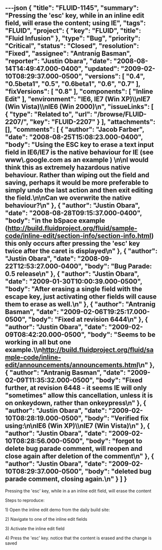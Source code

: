 ---json
{
  "title": "FLUID-1145",
  "summary": "Pressing the 'esc' key, while in an inline edit field, will erase the content; using IE",
  "tags": "FLUID",
  "project": {
    "key": "FLUID",
    "title": "Fluid Infusion"
  },
  "type": "Bug",
  "priority": "Critical",
  "status": "Closed",
  "resolution": "Fixed",
  "assignee": "Antranig Basman",
  "reporter": "Justin Obara",
  "date": "2008-08-14T14:49:47.000-0400",
  "updated": "2009-02-10T08:29:37.000-0500",
  "versions": [
    "0.4",
    "0.5beta1",
    "0.5",
    "0.6beta1",
    "0.6",
    "0.7"
  ],
  "fixVersions": [
    "0.8"
  ],
  "components": [
    "Inline Edit"
  ],
  "environment": "IE6, IE7 (Win XP)\\\nIE7 (Win Vista)\\\nIE6 (Win 2000)\n",
  "issueLinks": [
    {
      "type": "Related to",
      "url": "/browse/FLUID-2207/",
      "key": "FLUID-2207"
    }
  ],
  "attachments": [],
  "comments": [
    {
      "author": "Jacob Farber",
      "date": "2008-08-25T15:08:23.000-0400",
      "body": "Using the ESC key to erase a text input field in IE6/IE7 is the native behaviour for IE (see www\\.google.com as an example )&#x20;\n\nI would think this as extremely hazardous native behaviour. Rather than wiping out the field and saving, perhaps it would be more preferable to simply undo the last action and then exit editing the field.\n\nCan we overwrite the native behaviour?\n"
    },
    {
      "author": "Justin Obara",
      "date": "2008-08-28T09:15:37.000-0400",
      "body": "in the bSpace example (<http://build.fluidproject.org/fluid/sample-code/inline-edit/section-info/section-info.html>)  this only  occurs after pressing the 'esc' key twice after the caret is displayed\n"
    },
    {
      "author": "Justin Obara",
      "date": "2008-09-22T12:53:27.000-0400",
      "body": "Bug Parade: 0.5 release\n"
    },
    {
      "author": "Justin Obara",
      "date": "2009-01-30T10:00:39.000-0500",
      "body": "After erasing a single field with the escape key, just activating other fields will cause them to erase as well.\n"
    },
    {
      "author": "Antranig Basman",
      "date": "2009-02-06T19:25:17.000-0500",
      "body": "Fixed at revision 6444\n"
    },
    {
      "author": "Justin Obara",
      "date": "2009-02-09T08:42:20.000-0500",
      "body": "Seems to be working in all but one example.\\\n<http://build.fluidproject.org/fluid/sample-code/inline-edit/announcements/announcements.html>\n"
    },
    {
      "author": "Antranig Basman",
      "date": "2009-02-09T11:35:32.000-0500",
      "body": "Fixed further, at revision 6448 - it seems IE will only \"sometimes\" allow this cancellation, unless it is on onkeydown, rather than onkeypress\n"
    },
    {
      "author": "Justin Obara",
      "date": "2009-02-10T08:28:19.000-0500",
      "body": "Verified fix using:\n\nIE6 (Win XP)\\\nIE7 (Win Vista)\n"
    },
    {
      "author": "Justin Obara",
      "date": "2009-02-10T08:28:56.000-0500",
      "body": "forgot to delete bug parade comment, will reopen and close again after deletion of the comment\n"
    },
    {
      "author": "Justin Obara",
      "date": "2009-02-10T08:29:37.000-0500",
      "body": "deleted bug parade comment, closing again.\n"
    }
  ]
}
---
Pressing the 'esc' key, while in a an inline edit field, will erase the content

Steps to reproduce:

1\) Open the inline edit demo from the daily build site:

2\) Navigate to one of the inline edit fields

3\) Activate the inline edit field

4\) Press the 'esc' key. notice that the content is erased and the change is saved

        